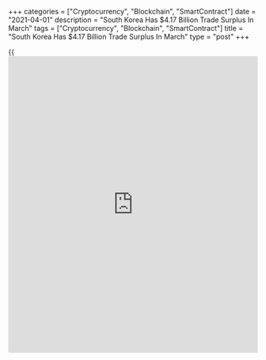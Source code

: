+++
categories = ["Cryptocurrency", "Blockchain", "SmartContract"]
date = "2021-04-01"
description = "South Korea Has $4.17 Billion Trade Surplus In March"
tags = ["Cryptocurrency", "Blockchain", "SmartContract"]
title = "South Korea Has $4.17 Billion Trade Surplus In March"
type = "post"
+++

{{<iframe id="large-banner" src="https://www.bounty.group/#slide=9.0" width="100%" height="600" scrolling="no" style="border: 0px solid rgb(216, 221, 230); border-radius: 3px;">}}

South Korea posted a merchandise trade surplus of $4.17 billion in
March, Statistics Korea said on Thursday.

That exceeded expectations for a surplus or $4.0 billion following the
$2.71 billion surplus in February.

Exports climbed 16.6 percent on year, beating forecasts for an increase
of 16.2 percent following the 9.5 percent gain in the previous month.

Imports jumped an annual 18.8 percent versus expectations for an
increase of 17.5 percent after rising an upwardly revised 14.1 percent a
month earlier (originally 13.9 percent).

For comments and feedback [contact](https://www.playgroundfx.com/contact/): editorial@rtt[news](https://www.letsplayfx.com/blog/forex-news-website/).com

[Economic News][1]

 **What parts of the world are seeing the best (and worst) economic
performances lately? Click[here][2] to check out our [Econ Scorecard][2]
and find out! See up-to-the-moment [ranking](https://www.playgroundfx.com/blog/crypto-exchange-ranking/)s for the best and worst
performers in [GDP][2], [unemployment rate][3], [inflation][4] and much
more.**

   1. www.rtt[news](https://www.letsplayfx.com/blog/forex-news-website/).com/Content/EconomicNews.aspx
   2. www.rtt[news](https://www.letsplayfx.com/blog/forex-news-website/).com/economic-scorecard/world-rank/GDP/highest-performance.aspx
   3. www.rtt[news](https://www.letsplayfx.com/blog/forex-news-website/).com/economic-scorecard/world-rank/unemployment-rate/lowest-performance.aspx
   4. www.rtt[news](https://www.letsplayfx.com/blog/forex-news-website/).com/economic-scorecard/world-rank/CPI/highest-performance.aspx